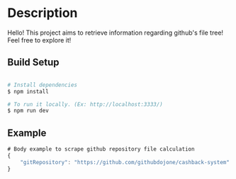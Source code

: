  # Description

Hello! This project aims to retrieve information regarding github's file tree! Feel free to explore it!

## Build Setup

```bash

# Install dependencies
$ npm install

# To run it locally. (Ex: http://localhost:3333/)
$ npm run dev

```

## Example

```javascript
# Body example to scrape github repository file calculation
{
	"gitRepository": "https://github.com/githubdojone/cashback-system"
}
```
